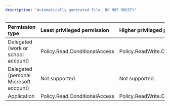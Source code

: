 ```yaml
---
description: "Automatically generated file. DO NOT MODIFY"
---
```


|Permission type|Least privileged permission|Higher privileged permissions|
|:---|:---|:---|
|Delegated (work or school account)|Policy.Read.ConditionalAccess|Policy.ReadWrite.ConditionalAccess|
|Delegated (personal Microsoft account)|Not supported.|Not supported.|
|Application|Policy.Read.ConditionalAccess|Policy.ReadWrite.ConditionalAccess|

